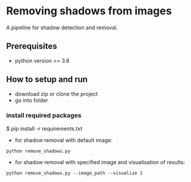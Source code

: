 # Removing shadows from images

A pipeline for shadow detection and removal.

## Prerequisites

- python version >= 3.6

## How to setup and run

- download zip or clone the project
- go into folder 

### install required packages

$ pip install -r requirements.txt
  
- for shadow removal with default image:
```
python remove_shadows.py
```
- for shadow removal with specified image and visualisation of results:
```
python remove_shadows.py --image_path --visualize 1
```
